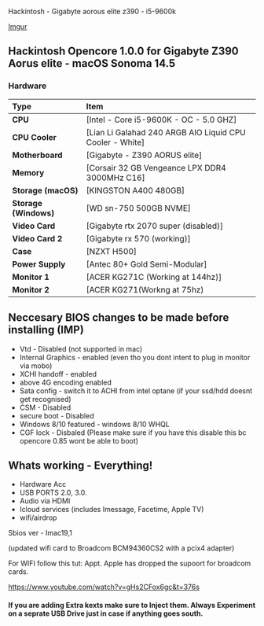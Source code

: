  Hackintosh - Gigabyte aorous elite z390 - i5-9600k

[Imgur](https://imgur.com/G7luVxi)



## Hackintosh Opencore 1.0.0 for Gigabyte Z390 Aorus elite - macOS Sonoma 14.5 




### Hardware

Type|Item
:----|:----
**CPU** | [Intel - Core i5-9600K - OC - 5.0 GHZ]
**CPU Cooler** | [Lian Li Galahad 240 ARGB AIO Liquid CPU Cooler - White] 
**Motherboard** | [Gigabyte - Z390 AORUS elite]
**Memory** | [Corsair 32 GB Vengeance LPX DDR4 3000MHz C16]
**Storage (macOS)** | [KINGSTON A400 480GB] | 120GB]
**Storage (Windows)** | [WD sn-750 500GB NVME]
**Video Card** | [Gigabyte rtx 2070 super (disabled)]
**Video Card 2** | [Gigabyte rx 570 (working)]
**Case** | [NZXT H500]
**Power Supply** | [Antec 80+ Gold Semi-Modular]
**Monitor 1** | [ACER KG271C (Working at 144hz)]
**Monitor 2** | [ACER KG271(Workng at 75hz)


## Neccesary BIOS changes to be made before installing (IMP)
* Vtd - Disabled (not supported in mac)
* Internal Graphics - enabled (even tho you dont intent to plug in monitor via mobo)
* XCHI handoff - enabled
* above 4G encoding  enabled
* Sata config - switch it to ACHI from intel optane (if your ssd/hdd doesnt get recognised)
* CSM - Disabled
* secure boot - Disabled
* Windows 8/10 featured - windows 8/10 WHQL
* CGF lock - Disbaled (Please make sure if you have this disable this bc opencore 0.85 wont be able to boot)



## Whats working - Everything!
* Hardware Acc
* USB PORTS 2.0, 3.0.
* Audio via HDMI
* Icloud services (includes Imessage, Facetime, Apple TV)
* wifi/airdrop


Sbios ver - Imac19,1
 


(updated wifi card to Broadcom BCM94360CS2 with a pcix4 adapter)

For WIFI follow this tut: Appt. Apple has dropped the supoort for broadcom cards.

https://www.youtube.com/watch?v=gHs2CFox6gc&t=376s


#### If you are adding Extra kexts make sure to Inject them. Always Experiment on a seprate USB Drive just in case if anything goes south.
